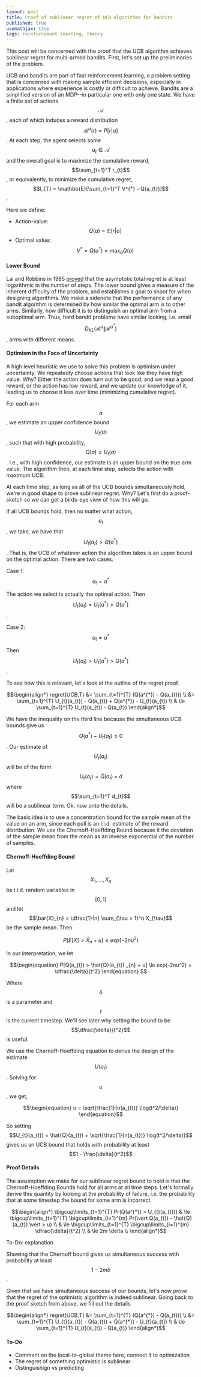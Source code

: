 ```yaml
---
layout: post
title: Proof of sublinear regret of UCB algorithms for bandits
published: true
usemathjax: true
tags: reinforcement learning, theory
---
```


This post will be concerned with the proof that the UCB algorithm achieves sublinear regret for multi-armed bandits. First, let's set up the preliminaries of the problem. 

UCB and bandits are part of fast reinforcement learning, a problem setting that is concerned with making sample efficient decisions, especially in applications where experience is costly or difficult to achieve. Bandits are a simplified version of an MDP--in particular one with only one state. We have a finite set of actions $$\mathcal{A}$$, each of which induces a reward distribution $$\mathcal{R}^{a}(r) = P[r \vert a]$$. At each step, the agent selects some $$a_{t} \in \mathcal{A}$$ and the overall goal is to maximize the cumulative reward, $$\sum_{t=1}^T r_{t}$$, or equivalently, to minimize the cumulative regret, $$l_{T} = \mathbb{E}[\sum_{t=1}^T V^{*} - Q(a_{t})]$$.
<!--excerpt-->

Here we define:

* Action-value: $$Q(a) = \mathbb{E}[r \vert a]$$
* Optimal value: $$V^{*} = Q(a^{*}) = \max_{a} Q(a)$$

#### Lower Bound

Lai and Robbins in 1985 [proved](https://www.stat.berkeley.edu/~bartlett/courses/2014fall-cs294stat260/lectures/bandit-lower-bound-notes.pdf) that the asymptotic total regret is at least logarithmic in the number of steps. The lower bound gives a measure of the inherent difficulty of the problem, and establishes a goal to shoot for when designing algorithms. We make a sidenote that the performance of any bandit algorithm is determined by how similar the optimal arm is to other arms. Similarly, how difficult it is to distinguish an optimal arm from a suboptimal arm. Thus, hard bandit problems have similar looking, i.e. small $$D_{KL}(\mathcal{R}^{a} \| \mathcal{R}^{a^{*}})$$, arms with different means. 

#### Optimism in the Face of Uncertainty

A high level heuristic we use to solve this problem is optimism under uncertainty. We repeatedly choose actions that look like they have high value. Why? Either the action does turn out to be good, and we reap a good reward, or the action has low reward, and we update our knowledge of it, leading us to choose it less over time (minimizing cumulative regret).

For each arm $$a$$, we estimate an upper confidence bound $$U_{t}(a)$$, such that with high probability, $$Q(a) \le U_{t}(a)$$. I.e., with high confidence, our estimate is an upper bound on the true arm value. The algorithm then, at each time step, selects the action with maximum UCB.

At each time step, as long as all of the UCB bounds simultaneously hold, we're in good shape to prove sublinear regret. Why? Let's first do a proof-sketch so we can get a birds-eye view of how this will go. 

If all UCB bounds hold, then no matter what action, $$a_{t}$$, we take, we have that $$U_{t}(a_{t}) > Q(a^{*})$$. That is, the UCB of whatever action the algorithm takes is an upper bound on the optimal action. There are two cases. 

Case 1: $$a_{t} = a^{*}$$

The action we select is actually the optimal action. Then $$U_{t}(a_{t}) = U_{t}(a^{*}) > Q(a^{*})$$.

Case 2: $$a_{t} \ne a^{*}$$

Then $$U_{t}(a_{t}) > U_{t}(a^{*}) > Q(a^{*})$$.

To see how this is relevant, let's look at the outline of the regret proof.

$$\begin{align*}
regret(UCB,T) &= \sum_{t=1}^{T} (Q(a^{*}) - Q(a_{t})) \\
&= \sum_{t=1}^{T} U_{t}(a_{t}) - Q(a_{t}) + Q(a^{*}) - U_{t}(a_{t}) \\
& \le \sum_{t=1}^{T} U_{t}(a_{t}) - Q(a_{t}) 
\end{align*}$$

We have the inequality on the third line because the simultaneous UCB bounds give us $$Q(a^{*}) - U_{t}(a_{t}) \le 0$$. Our estimate of $$U_{t}(a_{t})$$ will be of the form $$U_{t}(a_{t}) = \hat{Q}(a_{t}) + d$$ where $$\sum_{t=1}^T d_{t}$$ will be a sublinear term. Ok, now onto the details.

The basic idea is to use a concentration bound for the sample mean of the value on an arm, since each pull is an i.i.d. estimate of the reward distribution. We use the Chernoff-Hoeffding Bound because it the deviation of the sample mean from the mean as an inverse exponential of the number of samples. 

#### Chernoff-Hoeffding Bound

Let $$X_1,...,X_n$$ be i.i.d. random variables in $$[0,1]$$ and let $$\bar{X}_{n} = \dfrac{1}{n} \sum_{\tau = 1}^n X_{\tau}$$ be the sample mean. Then

$$\begin{equation}
P[E[X] > \bar{X}_{n} + u] \le exp(-2nu^2)
\end{equation}
$$

In our interpretation, we let

$$\begin{equation}
P[Q(a_{t}) > \hat{Q}(a_{t}) _{n} + u] \le exp(-2nu^2) = \dfrac{\delta}{t^2}
\end{equation}
$$

Where $$\delta$$ is a parameter and $$t$$ is the current timestep. We'll see later why setting the bound to be $$\dfrac{\delta}{t^2}$$ is useful.

We use the Chernoff-Hoeffding equation to derive the design of the estimate $$U(a_{t})$$. Solving for $$u$$, we get,

$$\begin{equation}
u = \sqrt{\frac{1}{n(a_{t})} \log(t^2/\delta)}
\end{equation}$$

So setting $$U_{t}(a_{t}) = \hat{Q}(a_{t}) + \sqrt{\frac{1}{n(a_{t})} \log(t^2/\delta)}$$ gives us an UCB bound that holds with probability at least $$1 - \frac{\delta}{t^2}$$

#### Proof Details

The assumption we make for our sublinear regret bound to hold is that the Chernoff-Hoeffding Bounds hold for all arms at all time steps. Let's formally derive this quantity by looking at the probability of failure, i.e. the probability that at some timestep the bound for some arm is incorrect.

$$\begin{align*}
\bigcup\limits_{t=1}^{T} Pr(Q(a^{*}) > U_{t}(a_{t})) & \le \bigcup\limits_{t=1}^{T} \bigcup\limits_{i=1}^{m} Pr(\vert Q(a_{t}) -  \hat{Q}(a_{t}) \vert > u) \\
& \le \bigcup\limits_{t=1}^{T} \bigcup\limits_{i=1}^{m} \dfrac{\delta}{t^2} \\
& \le 2m \delta \\
\end{align*}$$

To-Do: explanation

Showing that the Chernoff bound gives us simultaneous success with probability at least $$1 - 2m\delta$$.

Given that we have simultaneous success of our bounds, let's now prove that the regret of the optimistic algorithm is indeed sublinear. Going back to the proof sketch from above, we fill out the details

$$\begin{align*}
regret(UCB,T) &= \sum_{t=1}^{T} (Q(a^{*}) - Q(a_{t})) \\
&= \sum_{t=1}^{T} U_{t}(a_{t}) - Q(a_{t}) + Q(a^{*}) - U_{t}(a_{t}) \\
& \le \sum_{t=1}^{T} U_{t}(a_{t}) - Q(a_{t}) 
\end{align*}$$



#### To-Do

* Comment on the local-to-global theme here, connect it to optimization
* The regret of something optimistic is sublinear
* Distinguishign vs predicting
